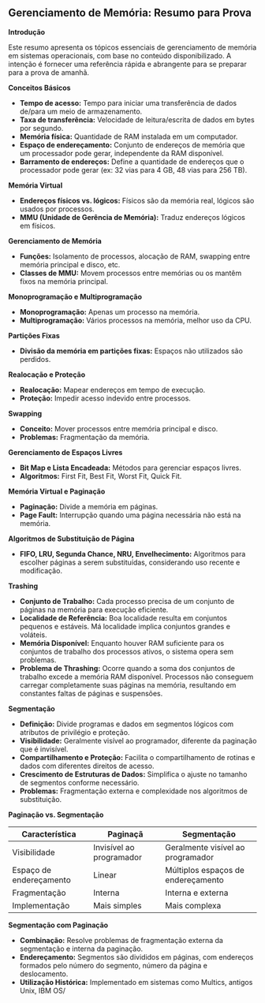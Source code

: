 ## Gerenciamento de Memória: Resumo para Prova

**Introdução**

Este resumo apresenta os tópicos essenciais de gerenciamento de memória em sistemas operacionais, com base no conteúdo disponibilizado. A intenção é fornecer uma referência rápida e abrangente para se preparar para a prova de amanhã.

**Conceitos Básicos**

* **Tempo de acesso:** Tempo para iniciar uma transferência de dados de/para um meio de armazenamento.
* **Taxa de transferência:** Velocidade de leitura/escrita de dados em bytes por segundo.
* **Memória física:** Quantidade de RAM instalada em um computador.
* **Espaço de endereçamento:** Conjunto de endereços de memória que um processador pode gerar, independente da RAM disponível.
* **Barramento de endereços:** Define a quantidade de endereços que o processador pode gerar (ex: 32 vias para 4 GB, 48 vias para 256 TB).

**Memória Virtual**

* **Endereços físicos vs. lógicos:** Físicos são da memória real, lógicos são usados por processos.
* **MMU (Unidade de Gerência de Memória):** Traduz endereços lógicos em físicos.

**Gerenciamento de Memória**

* **Funções:** Isolamento de processos, alocação de RAM, swapping entre memória principal e disco, etc.
* **Classes de MMU:** Movem processos entre memórias ou os mantêm fixos na memória principal.

**Monoprogramação e Multiprogramação**

* **Monoprogramação:** Apenas um processo na memória.
* **Multiprogramação:** Vários processos na memória, melhor uso da CPU.

**Partições Fixas**

* **Divisão da memória em partições fixas:** Espaços não utilizados são perdidos.

**Realocação e Proteção**

* **Realocação:** Mapear endereços em tempo de execução.
* **Proteção:** Impedir acesso indevido entre processos.

**Swapping**

* **Conceito:** Mover processos entre memória principal e disco.
* **Problemas:** Fragmentação da memória.

**Gerenciamento de Espaços Livres**

* **Bit Map e Lista Encadeada:** Métodos para gerenciar espaços livres.
* **Algoritmos:** First Fit, Best Fit, Worst Fit, Quick Fit.

**Memória Virtual e Paginação**

* **Paginação:** Divide a memória em páginas.
* **Page Fault:** Interrupção quando uma página necessária não está na memória.

**Algoritmos de Substituição de Página**

* **FIFO, LRU, Segunda Chance, NRU, Envelhecimento:** Algoritmos para escolher páginas a serem substituídas, considerando uso recente e modificação.

**Trashing**

* **Conjunto de Trabalho:** Cada processo precisa de um conjunto de páginas na memória para execução eficiente.
* **Localidade de Referência:** Boa localidade resulta em conjuntos pequenos e estáveis. Má localidade implica conjuntos grandes e voláteis.
* **Memória Disponível:** Enquanto houver RAM suficiente para os conjuntos de trabalho dos processos ativos, o sistema opera sem problemas.
* **Problema de Thrashing:** Ocorre quando a soma dos conjuntos de trabalho excede a memória RAM disponível. Processos não conseguem carregar completamente suas páginas na memória, resultando em constantes faltas de páginas e suspensões.

**Segmentação**

* **Definição:** Divide programas e dados em segmentos lógicos com atributos de privilégio e proteção.
* **Visibilidade:** Geralmente visível ao programador, diferente da paginação que é invisível.
* **Compartilhamento e Proteção:** Facilita o compartilhamento de rotinas e dados com diferentes direitos de acesso.
* **Crescimento de Estruturas de Dados:** Simplifica o ajuste no tamanho de segmentos conforme necessário.
* **Problemas:** Fragmentação externa e complexidade nos algoritmos de substituição.

**Paginação vs. Segmentação**

| Característica | Paginaçã | Segmentação |
|---|---|---|
| Visibilidade | Invisível ao programador | Geralmente visível ao programador |
| Espaço de endereçamento | Linear | Múltiplos espaços de endereçamento |
| Fragmentação | Interna | Interna e externa |
| Implementação | Mais simples | Mais complexa |

**Segmentação com Paginação**

* **Combinação:** Resolve problemas de fragmentação externa da segmentação e interna da paginação.
* **Endereçamento:** Segmentos são divididos em páginas, com endereços formados pelo número do segmento, número da página e deslocamento.
* **Utilização Histórica:** Implementado em sistemas como Multics, antigos Unix, IBM OS/
